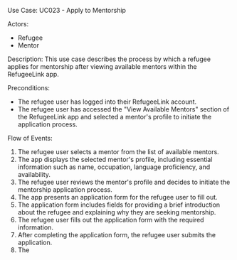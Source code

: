 Use Case: UC023 - Apply to Mentorship

Actors:
- Refugee
- Mentor

Description:
This use case describes the process by which a refugee applies for mentorship after viewing available mentors within the RefugeeLink app.

Preconditions:
- The refugee user has logged into their RefugeeLink account.
- The refugee user has accessed the "View Available Mentors" section of the RefugeeLink app and selected a mentor's profile to initiate the application process.

Flow of Events:
1. The refugee user selects a mentor from the list of available mentors.
2. The app displays the selected mentor's profile, including essential information such as name, occupation, language proficiency, and availability.
3. The refugee user reviews the mentor's profile and decides to initiate the mentorship application process.
4. The app presents an application form for the refugee user to fill out.
5. The application form includes fields for providing a brief introduction about the refugee and explaining why they are seeking mentorship.
6. The refugee user fills out the application form with the required information.
7. After completing the application form, the refugee user submits the application.
8. The
